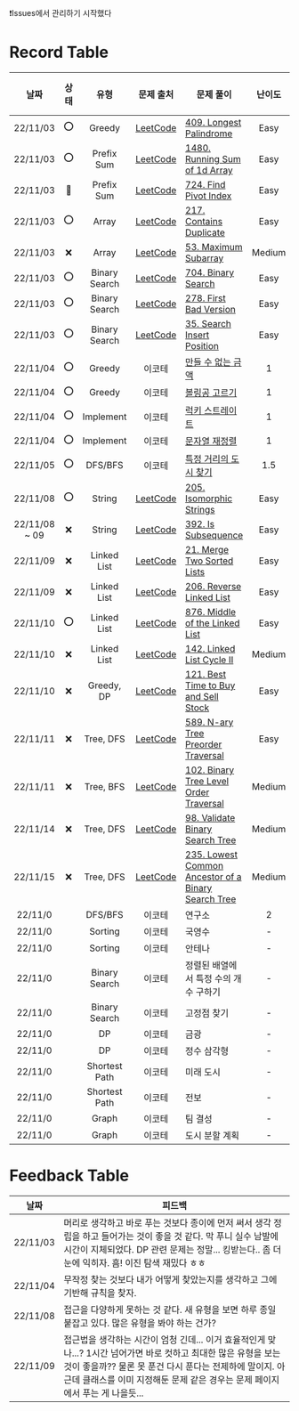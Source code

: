 ❗Issues에서 관리하기 시작했다

# Record Table

|     날짜      | 상태 |     유형      |                                         문제 출처                                         | 문제 풀이                                                                   | 난이도 | 풀이 시간 (H:M) |
| :-----------: | :--: | :-----------: | :---------------------------------------------------------------------------------------: | --------------------------------------------------------------------------- | :----: | :-------------: |
|   22/11/03    |  ⭕  |    Greedy     |               [LeetCode](https://leetcode.com/problems/longest-palindrome/)               | [409. Longest Palindrome](/2022/1103.py#L137-L147)                          |  Easy  |      00:50      |
|   22/11/03    |  ⭕  |  Prefix Sum   |            [LeetCode](https://leetcode.com/problems/running-sum-of-1d-array/)             | [1480. Running Sum of 1d Array](/2022/1103.py#L149-L158)                    |  Easy  |      00:08      |
|   22/11/03    |  🔺  |  Prefix Sum   |                [LeetCode](https://leetcode.com/problems/find-pivot-index/)                | [724. Find Pivot Index](/2022/1103.py#L160-L173)                            |  Easy  |      01:25      |
|   22/11/03    |  ⭕  |     Array     |               [LeetCode](https://leetcode.com/problems/contains-duplicate/)               | [217. Contains Duplicate](/2022/1103.py#L175-L179)                          |  Easy  |      00:07      |
|   22/11/03    |  ❌  |     Array     |                [LeetCode](https://leetcode.com/problems/maximum-subarray/)                | [53. Maximum Subarray](/2022/1103.py#L181-L191)                             | Medium |      00:40      |
|   22/11/03    |  ⭕  | Binary Search |                 [LeetCode](https://leetcode.com/problems/binary-search/)                  | [704. Binary Search](/2022/1103.py#L193-L206)                               |  Easy  |      00:08      |
|   22/11/03    |  ⭕  | Binary Search |               [LeetCode](https://leetcode.com/problems/first-bad-version/)                | [278. First Bad Version](2022/1103.py#L208-L220)                            |  Easy  |      00:16      |
|   22/11/03    |  ⭕  | Binary Search |             [LeetCode](https://leetcode.com/problems/search-insert-position/)             | [35. Search Insert Position](/2022/1103.py#L123-L133)                       |  Easy  |      00:04      |
|   22/11/04    |  ⭕  |    Greedy     |                                          이코테                                           | [만들 수 없는 금액](/2022/1104.py#L100-L112)                                |   1    |      00:23      |
|   22/11/04    |  ⭕  |    Greedy     |                                          이코테                                           | [볼링공 고르기](/2022/1104.py#L114-L128)                                    |   1    |      00:35      |
|   22/11/04    |  ⭕  |   Implement   |                                          이코테                                           | [럭키 스트레이트](/2022/1104.py#L68-L82)                                    |   1    |      00:06      |
|   22/11/04    |  ⭕  |   Implement   |                                          이코테                                           | [문자열 재정렬](/2022/1104.py#L130-L148)                                    |   1    |      00:15      |
|   22/11/05    |  ⭕  |    DFS/BFS    |                                          이코테                                           | [특정 거리의 도시 찾기](/2022/1105.py)                                      |  1.5   |      00:35      |
|   22/11/08    |  ⭕  |    String     |               [LeetCode](https://leetcode.com/problems/isomorphic-strings/)               | [205. Isomorphic Strings](/2022/1108.py#L88-L92)                            |  Easy  |      01:01      |
| 22/11/08 ~ 09 |  ❌  |    String     |                 [LeetCode](https://leetcode.com/problems/is-subsequence/)                 | [392. Is Subsequence](/2022/1108.py#L94-L102)                               |  Easy  |      00:34      |
|   22/11/09    |  ❌  |  Linked List  |             [LeetCode](https://leetcode.com/problems/merge-two-sorted-lists/)             | [21. Merge Two Sorted Lists](/2022/1109.py#L99-L113)                        |  Easy  |      01:25      |
|   22/11/09    |  ❌  |  Linked List  |              [LeetCode](https://leetcode.com/problems/reverse-linked-list/)               | [206. Reverse Linked List](/2022/1109.py#L115-L145)                         |  Easy  |      00:34      |
|   22/11/10    |  ⭕  |  Linked List  |           [LeetCode](https://leetcode.com/problems/middle-of-the-linked-list/)            | [876. Middle of the Linked List](/2022/1110.py#L118-L140)                   |  Easy  |      00:22      |
|   22/11/10    |  ❌  |  Linked List  |              [LeetCode](https://leetcode.com/problems/linked-list-cycle-ii/)              | [142. Linked List Cycle II](/2022/1110.py#L142-L174)                        | Medium |      00:21      |
|   22/11/10    |  ❌  |  Greedy, DP   |        [LeetCode](https://leetcode.com/problems/best-time-to-buy-and-sell-stock/)         | [121. Best Time to Buy and Sell Stock](/2022/1110.py#L176-L200)             |  Easy  |      00:20      |
|   22/11/11    |  ❌  |   Tree, DFS   |         [LeetCode](https://leetcode.com/problems/n-ary-tree-preorder-traversal/)          | [589. N-ary Tree Preorder Traversal](/2022/1111.py#L55-L75)                 |  Easy  |      00:22      |
|   22/11/11    |  ❌  |   Tree, BFS   |       [LeetCode](https://leetcode.com/problems/binary-tree-level-order-traversal/)        | [102. Binary Tree Level Order Traversal](/2022/1111.py#L80-L104)            | Medium |      00:27      |
|   22/11/14    |  ❌  |   Tree, DFS   |          [LeetCode](https://leetcode.com/problems/validate-binary-search-tree/)           | [98. Validate Binary Search Tree](/2022/1114.py#L12-L27)                    | Medium |      00:30      |
|   22/11/15    |  ❌  |   Tree, DFS   | [LeetCode](https://leetcode.com/problems/lowest-common-ancestor-of-a-binary-search-tree/) | [235. Lowest Common Ancestor of a Binary Search Tree](/2022/1115.py#L8-L21) | Medium |      00:25      |
|    22/11/0    |      |    DFS/BFS    |                                          이코테                                           | 연구소                                                                      |   2    |      00:00      |
|    22/11/0    |      |    Sorting    |                                          이코테                                           | 국영수                                                                      |   -    |      00:00      |
|    22/11/0    |      |    Sorting    |                                          이코테                                           | 안테나                                                                      |   -    |      00:00      |
|    22/11/0    |      | Binary Search |                                          이코테                                           | 정렬된 배열에서 특정 수의 개수 구하기                                       |   -    |      00:00      |
|    22/11/0    |      | Binary Search |                                          이코테                                           | 고정점 찾기                                                                 |   -    |      00:00      |
|    22/11/0    |      |      DP       |                                          이코테                                           | 금광                                                                        |   -    |      00:00      |
|    22/11/0    |      |      DP       |                                          이코테                                           | 정수 삼각형                                                                 |   -    |      00:00      |
|    22/11/0    |      | Shortest Path |                                          이코테                                           | 미래 도시                                                                   |   -    |      00:00      |
|    22/11/0    |      | Shortest Path |                                          이코테                                           | 전보                                                                        |   -    |      00:00      |
|    22/11/0    |      |     Graph     |                                          이코테                                           | 팀 결성                                                                     |   -    |      00:00      |
|    22/11/0    |      |     Graph     |                                          이코테                                           | 도시 분할 계획                                                              |   -    |      00:00      |

# Feedback Table

|   날짜   | 피드백                                                                                                                                                                                                                                                      |
| :------: | ----------------------------------------------------------------------------------------------------------------------------------------------------------------------------------------------------------------------------------------------------------- |
| 22/11/03 | 머리로 생각하고 바로 푸는 것보다 종이에 먼저 써서 생각 정립을 하고 들어가는 것이 좋을 것 같다. 막 푸니 실수 남발에 시간이 지체되었다. DP 관련 문제는 정말... 킹받는다.. 좀 더 눈에 익히자. 흠! 이진 탐색 재밌다 ㅎㅎ                                        |
| 22/11/04 | 무작정 찾는 것보다 내가 어떻게 찾았는지를 생각하고 그에 기반해 규칙을 찾자.                                                                                                                                                                                 |
| 22/11/08 | 접근을 다양하게 못하는 것 같다. 새 유형을 보면 하루 종일 붙잡고 있다. 많은 유형을 봐야 하는 건가?                                                                                                                                                           |
| 22/11/09 | 접근법을 생각하는 시간이 엄청 긴데... 이거 효율적인게 맞나...? 1시간 넘어가면 바로 컷하고 최대한 많은 유형을 보는 것이 좋을까?? 물론 못 푼건 다시 푼다는 전제하에 말이지. 아 근데 클래스를 이미 지정해둔 문제 같은 경우는 문제 페이지에서 푸는 게 나을듯... |
